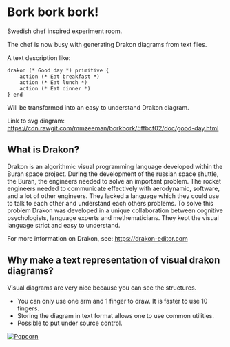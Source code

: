 # Bork bork bork!

Swedish chef inspired experiment room.

The chef is now busy with generating Drakon diagrams from text files.

A text description like: 

```
drakon (* Good day *) primitive {
    action (* Eat breakfast *)
    action (* Eat lunch *)
    action (* Eat dinner *)
} end
```

Will be transformed into an easy to understand Drakon diagram.

Link to svg diagram: https://cdn.rawgit.com/mmzeeman/borkbork/5ffbcf02/doc/good-day.html

## What is Drakon?

Drakon is an algorithmic visual programming language developed within the Buran space project. During the 
development of the russian space shuttle, the Buran, the engineers needed to solve an important problem.
The rocket engineers needed to communicate effectively with aerodynamic, software, and a lot of other engineers.
They lacked a language which they could use to talk to each other and understand each others problems. To solve 
this problem Drakon was developed in a unique collaboration between cognitive psychologists, language experts and
methematicians. They kept the visual language strict and easy to understand.

For more information on Drakon, see: https://drakon-editor.com

## Why make a text representation of visual drakon diagrams?

Visual diagrams are very nice because you can see the structures.

 * You can only use one arm and 1 finger to draw. It is faster to use 10 fingers.
 * Storing the diagram in text format allows one to use common utilities.
 * Possible to put under source control.

[![Popcorn](https://img.youtube.com/vi/B7UmUX68KtE/0.jpg)](https://www.youtube.com/watch?v=B7UmUX68KtE)
